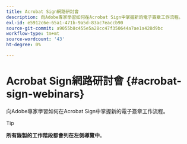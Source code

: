 ```yaml
---
title: Acrobat Sign網路研討會
description: 向Adobe專家學習如何在Acrobat Sign中掌握新的電子簽章工作流程。
exl-id: e5912c6e-65a1-471b-9a5d-83ac7eaccb90
source-git-commit: a9055b8c455e5a28cc47f350644a7ae1a428d9bc
workflow-type: tm+mt
source-wordcount: '43'
ht-degree: 0%

---
```


# Acrobat Sign網路研討會 {#acrobat-sign-webinars}

向Adobe專家學習如何在Acrobat Sign中掌握新的電子簽章工作流程。

>[!TIP]
>
>**所有錄製的工作階段都會列在左側導覽中**。

